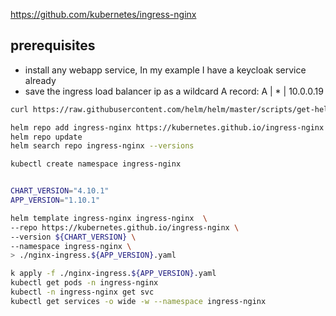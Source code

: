 https://github.com/kubernetes/ingress-nginx

## prerequisites
- install any webapp service, In my example I have a keycloak service already
- save the ingress load balancer ip as a wildcard A record: A   |  *  | 10.0.0.19

```sh
curl https://raw.githubusercontent.com/helm/helm/master/scripts/get-helm-3 | bash

helm repo add ingress-nginx https://kubernetes.github.io/ingress-nginx
helm repo update
helm search repo ingress-nginx --versions

kubectl create namespace ingress-nginx


CHART_VERSION="4.10.1"
APP_VERSION="1.10.1"

helm template ingress-nginx ingress-nginx  \
--repo https://kubernetes.github.io/ingress-nginx \
--version ${CHART_VERSION} \
--namespace ingress-nginx \
> ./nginx-ingress.${APP_VERSION}.yaml

k apply -f ./nginx-ingress.${APP_VERSION}.yaml
kubectl get pods -n ingress-nginx
kubectl -n ingress-nginx get svc 
kubectl get services -o wide -w --namespace ingress-nginx
```